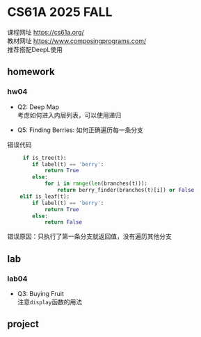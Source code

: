 # CS61A 2025 FALL

课程网址 https://cs61a.org/  
教材网址 https://www.composingprograms.com/  
推荐搭配DeepL使用

## homework

### hw04

- Q2: Deep Map  
考虑如何进入内层列表，可以使用递归

- Q5: Finding Berries:
如何正确遍历每一条分支  

错误代码

```py
     if is_tree(t):
        if label(t) == 'berry':
            return True
        else:
            for i in range(len(branches(t))):
                return berry_finder(branches(t)[i]) or False
    elif is_leaf(t):
        if label(t) == 'berry':
            return True
        else:
            return False
```
错误原因：只执行了第一条分支就返回值，没有遍历其他分支

## lab

### lab04

- Q3: Buying Fruit  
注意`display`函数的用法


## project


